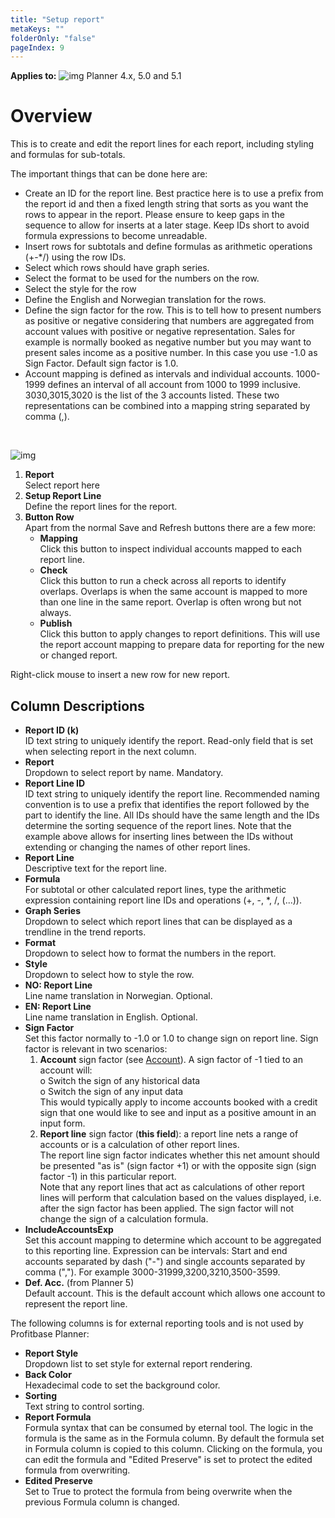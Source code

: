 ```yaml
---
title: "Setup report"
metaKeys: ""
folderOnly: "false"
pageIndex: 9
---
```


**Applies to:** ![img](https://profitbasedocs.blob.core.windows.net/icons/yes-icon.png) Planner 4.x, 5.0 and 5.1

# Overview
This is to create and edit the report lines for each report, including styling and formulas for sub-totals.

The important things that can be done here are:
- Create an ID for the report line. Best practice here is to use a prefix from the report id and then a fixed length string that sorts as you want the rows to appear in the report. Please ensure to keep gaps in the sequence to allow for inserts at a later stage. Keep IDs short to avoid formula expressions to become unreadable.
- Insert rows for subtotals and define formulas as arithmetic operations (+-*/) using the row IDs.
- Select which rows should have graph series.
- Select the format to be used for the numbers on the row.
- Select the style for the row
- Define the English and Norwegian translation for the rows.
- Define the sign factor for the row. This is to tell how to present numbers as positive or negative considering that numbers are aggregated from account values with positive or negative representation. Sales for example is normally booked as negative number but you may want to present sales income as a positive number. In this case you use -1.0 as Sign Factor. Default sign factor is 1.0.
- Account mapping is defined as intervals and individual accounts. 1000-1999 defines an interval of all account from 1000 to 1999 inclusive. 3030,3015,3020 is the list of the 3 accounts listed. These two representations can be combined into a mapping string separated by comma (,).
<br/>

![img](https://profitbasedocs.blob.core.windows.net/enduserhelp/images/report-setup-setup-report.JPG)

1. **Report**<br/>
Select report here
2. **Setup Report Line**<br/>
Define the report lines for the report.
3. **Button Row**<br/>
Apart from the normal Save and Refresh buttons there are a few more:
   - **Mapping**<br/>
   Click this button to inspect individual accounts mapped to each report line.
   - **Check**<br/>
   Click this button to run a check across all reports to identify overlaps. Overlaps is when the same account is mapped to more than one line in the same report. Overlap is often wrong but not always.
   - **Publish**<br/>
   Click this button to apply changes to report definitions. This will use the report account mapping to prepare data for reporting for the new or changed report.

Right-click mouse to insert a new row for new report.
<br/>

## Column Descriptions

- **Report ID (k)**<br/>
ID text string to uniquely identify the report. Read-only field that is set when selecting report in the next column.
- **Report**<br/>
Dropdown to select report by name. Mandatory.
- **Report Line ID**<br/>
ID text string to uniquely identify the report line. Recommended naming convention is to use a prefix that identifies the report followed by the part to identify the line. All IDs should have the same length and the IDs determine the sorting sequence of the report lines. Note that the example above allows for inserting lines between the IDs without extending or changing the names of other report lines.
- **Report Line**<br/>
Descriptive text for the report line.
- **Formula**<br/>
For subtotal or other calculated report lines, type the arithmetic expression containing report line IDs and operations (+, -, *, /, (...)).
- **Graph Series**<br/>
Dropdown to select which report lines that can be displayed as a trendline in the trend reports.
- **Format**<br/>
Dropdown to select how to format the numbers in the report.
- **Style**<br/>
Dropdown to select how to style the row.
- **NO: Report Line**<br/>
Line name translation in Norwegian. Optional.
- **EN: Report Line**<br/>
Line name translation in English. Optional.
- **Sign Factor**<br/>
Set this factor normally to -1.0 or 1.0 to change sign on report line.
Sign factor is relevant in two scenarios:<br/>
   1.	**Account** sign factor (see [Account](../dimensions-and-currency-exchange-rates/account.md)). A sign factor of -1 tied to an account will:<br/>
   o	Switch the sign of any historical data<br/>
   o	Switch the sign of any input data<br/>
   This would typically apply to income accounts booked with a credit sign that one would like to see and input as a positive amount in an input form.<br/>
   2.	**Report line** sign factor (**this field**): a report line nets a range of accounts or is a calculation of other report lines.<br/>
   The report line sign factor indicates whether this net amount should be presented "as is" (sign factor +1) or with the opposite sign (sign factor -1) in this particular report.<br/>
   Note that any report lines that act as calculations of other report lines will perform that calculation based on the values displayed, i.e. after the sign factor has been applied. The sign factor will not change the sign of a calculation formula.<br/>
- **IncludeAccountsExp**<br/>
Set this account mapping to determine which account to be aggregated to this reporting line. Expression can be intervals: Start and end accounts separated by dash ("-") and single accounts separated by comma (","). For example 3000-31999,3200,3210,3500-3599.<br/>
- **Def. Acc.** (from Planner 5)<br/>
Default account. This is the default account which allows one account to represent the report line. <br/>

The following columns is for external reporting tools and is not used by Profitbase Planner:

- **Report Style**<br/>
Dropdown list to set style for external report rendering.
- **Back Color**<br/>
Hexadecimal code to set the background color.
- **Sorting**<br/>
Text string to control sorting.
- **Report Formula**<br/>
Formula syntax that can be consumed by eternal tool. The logic in the formula is the same as in the Formula column. By default the formula set in Formula column is copied to this column. Clicking on the formula, you can edit the formula and "Edited Preserve" is set to protect the edited formula from overwriting.
- **Edited Preserve**<br/>
Set to True to protect the formula from being overwrite when the previous Formula column is changed.

